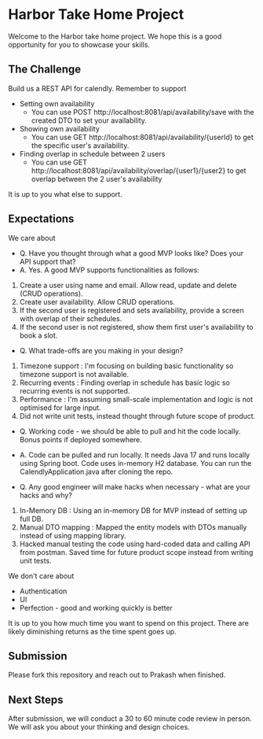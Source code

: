 # Harbor Take Home Project

Welcome to the Harbor take home project. We hope this is a good opportunity for you to showcase your skills.

## The Challenge

Build us a REST API for calendly. Remember to support

- Setting own availability
  - You can use POST http://localhost:8081/api/availability/save with the created DTO to set your availability.
- Showing own availability
  - You can use GET http://localhost:8081/api/availability/{userId} to get the specific user's availability.
- Finding overlap in schedule between 2 users
  - You can use GET http://localhost:8081/api/availability/overlap/{user1}/{user2} to get overlap between the 2 user's availability

It is up to you what else to support.

## Expectations

We care about

- Q. Have you thought through what a good MVP looks like? Does your API support that?
- A. Yes. A good MVP supports functionalities as follows:
1. Create a user using name and email. Allow read, update and delete (CRUD operations).
2. Create user availability. Allow CRUD operations.
3. If the second user is registered and sets availability, provide a screen with overlap of their schedules.
4. If the second user is not registered, show them first user's availability to book a slot.

- Q. What trade-offs are you making in your design?
1. Timezone support : I'm focusing on building basic functionality so timezone support is not available.
2. Recurring events : Finding overlap in schedule has basic logic so recurring events is not supported.
3. Performance : I'm assuming small-scale implementation and logic is not optimised for large input.
4. Did not write unit tests, instead thought through future scope of product.

- Q. Working code - we should be able to pull and hit the code locally. Bonus points if deployed somewhere.
- A. Code can be pulled and run locally. It needs Java 17 and runs locally using Spring boot. Code uses in-memory H2 database.
You can run the CalendlyApplication.java after cloning the repo.

- Q. Any good engineer will make hacks when necessary - what are your hacks and why?
1. In-Memory DB : Using an in-memory DB for MVP instead of setting up full DB.
2. Manual DTO mapping : Mapped the entity models with DTOs manually instead of using mapping library.
3. Hacked manual testing the code using hard-coded data and calling API from postman. Saved time for future product scope instead from writing unit tests.

We don't care about

- Authentication
- UI
- Perfection - good and working quickly is better

It is up to you how much time you want to spend on this project. There are likely diminishing returns as the time spent goes up.

## Submission

Please fork this repository and reach out to Prakash when finished.

## Next Steps

After submission, we will conduct a 30 to 60 minute code review in person. We will ask you about your thinking and design choices.
